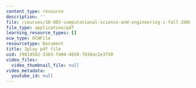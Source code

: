 ```yaml
---
content_type: resource
description: ''
file: /courses/18-085-computational-science-and-engineering-i-fall-2008/290145823303fe0446587034ac2e3750_wTM4v2gIeqk.pdf
file_type: application/pdf
learning_resource_types: []
ocw_type: OCWFile
resourcetype: Document
title: 3play pdf file
uid: 29014582-3303-fe04-4658-7034ac2e3750
video_files:
  video_thumbnail_file: null
video_metadata:
  youtube_id: null
---
```

